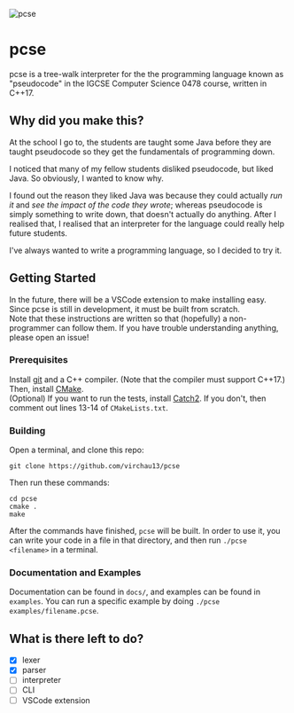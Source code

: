 ![pcse](https://raw.githubusercontent.com/virchau13/pcse/master/pcse_logo.svg)
# pcse
pcse is a tree-walk interpreter for the the programming language known as "pseudocode" in the IGCSE Computer Science 0478 course, written in C++17.

## Why did you make this?
At the school I go to, the students are taught some Java before they are taught pseudocode so they get the fundamentals of programming down.

I noticed that many of my fellow students disliked pseudocode, but liked Java. So obviously, I wanted to know why.

I found out the reason they liked Java was because they could actually _run it_ and _see the impact of the code they wrote_; whereas pseudocode is simply something to write down, that doesn't actually do anything. After I realised that, I realised that an interpreter for the language could really help future students.

I've always wanted to write a programming language, so I decided to try it.

## Getting Started
In the future, there will be a VSCode extension to make installing easy. Since pcse is still in development, it must be built from scratch.  
Note that these instructions are written so that (hopefully) a non-programmer can follow them. If you have trouble understanding anything, please open an issue!

### Prerequisites
Install [git](https://git-scm.com/) and a C++ compiler. (Note that the compiler must support C++17.) Then, install [CMake](https://cmake.org/).  
(Optional) If you want to run the tests, install [Catch2](https://github.com/catchorg/Catch2/). If you don't, then comment out lines 13-14 of `CMakeLists.txt`.

### Building
Open a terminal, and clone this repo:
```
git clone https://github.com/virchau13/pcse
```
Then run these commands:
```
cd pcse
cmake .
make
```
After the commands have finished, `pcse` will be built.
In order to use it, you can write your code in a file in that directory, and then run `./pcse <filename>` in a terminal.

### Documentation and Examples

Documentation can be found in `docs/`, and examples can be found in `examples`. You can run a specific example by doing `./pcse examples/filename.pcse`.

## What is there left to do?
- [x] lexer
- [x] parser
- [ ] interpreter
- [ ] CLI
- [ ] VSCode extension
